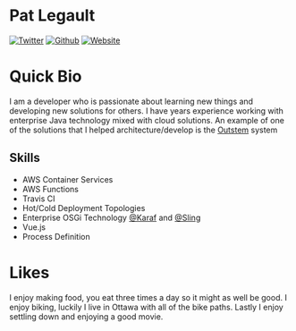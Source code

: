 # Pat Legault

[![Twitter](https://img.shields.io/twitter/follow/_patlego.svg?style=social&label=@_patlego)](https://twitter.com/_patlego) 
[![Github](https://img.shields.io/github/followers/pat-lego?label=Follow&style=social)](https://github.com/pat-lego)
[![Website](https://img.shields.io/badge/Website-https%3A%2F%2Fwww.pat--lego.com-orange)](https://www.pat-lego.com)

# Quick Bio

I am a developer who is passionate about learning new things and developing new solutions for others. I have years experience working with enterprise Java technology mixed with cloud solutions. An example of one of the solutions that I helped architecture/develop is the [Outstem](https://forms.outstem.io/#/forms/uOttawa) system

## Skills 

- AWS Container Services
- AWS Functions
- Travis CI 
- Hot/Cold Deployment Topologies
- Enterprise OSGi Technology [@Karaf](https://github.com/apache/karaf/) and [@Sling](https://github.com/apache/sling-org-apache-sling-starter)
- Vue.js
- Process Definition

# Likes

I enjoy making food, you eat three times a day so it might as well be good. I enjoy biking, luckily I live in Ottawa with all of the bike paths. Lastly I enjoy settling down and enjoying a good movie.
